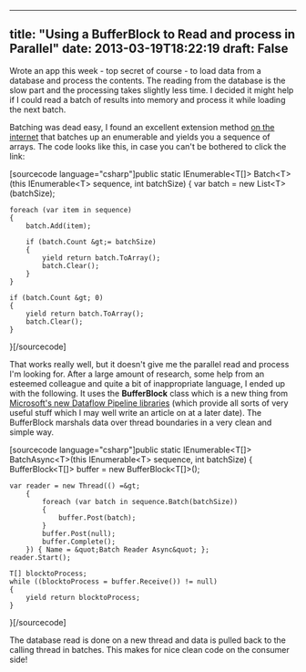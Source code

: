 
---
title: "Using a BufferBlock to Read and process in Parallel"
date: 2013-03-19T18:22:19
draft: False
---

Wrote an app this week - top secret of course - to load data from a database and process the contents.  The reading from the database is the slow part and the processing takes slightly less time. I decided it might help if I could read a batch of results into memory and process it while loading the next batch. 

Batching was dead easy, I found an excellent extension method <a href="http://josheinstein.com/blog/index.php/2009/12/ienumerable-batch/">on the internet</a> that batches up an enumerable and yields you a sequence of arrays.  The code looks like this, in case you can't be bothered to click the link:

[sourcecode language="csharp"]public static IEnumerable&lt;T[]&gt; Batch&lt;T&gt;(this IEnumerable&lt;T&gt; sequence, int batchSize)
{
    var batch = new List&lt;T&gt;(batchSize);

    foreach (var item in sequence)
    {
        batch.Add(item);

        if (batch.Count &gt;= batchSize)
        {
            yield return batch.ToArray();
            batch.Clear();
        }   
    }  

    if (batch.Count &gt; 0)
    {
        yield return batch.ToArray();
        batch.Clear();
    }  
}[/sourcecode]

That works really well, but it doesn't give me the parallel read and process I'm looking for. After a large amount of research, some help from an esteemed colleague and quite a bit of inappropriate language, I ended up with the following. It uses the <strong>BufferBlock</strong> class which is a new thing from <a href="http://msdn.microsoft.com/en-gb/library/hh228604.aspx">Microsoft's new Dataflow Pipeline libraries</a> (which provide all sorts of very useful stuff which I may well write an article on at a later date).  The BufferBlock marshals data over thread boundaries in a very clean and simple way.

[sourcecode language="csharp"]public static IEnumerable&lt;T[]&gt; BatchAsync&lt;T&gt;(this IEnumerable&lt;T&gt; sequence, int batchSize)
{
    BufferBlock&lt;T[]&gt; buffer = new BufferBlock&lt;T[]&gt;();

    var reader = new Thread(() =&gt;
        {
            foreach (var batch in sequence.Batch(batchSize))
            {
                buffer.Post(batch);
            }
            buffer.Post(null);
            buffer.Complete();
        }) { Name = &quot;Batch Reader Async&quot; };
    reader.Start();

    T[] blocktoProcess;
    while ((blocktoProcess = buffer.Receive()) != null)
    {
        yield return blocktoProcess;
    }
}[/sourcecode]

The database read is done on a new thread and data is pulled back to the calling thread in batches.  This makes for nice clean code on the consumer side!